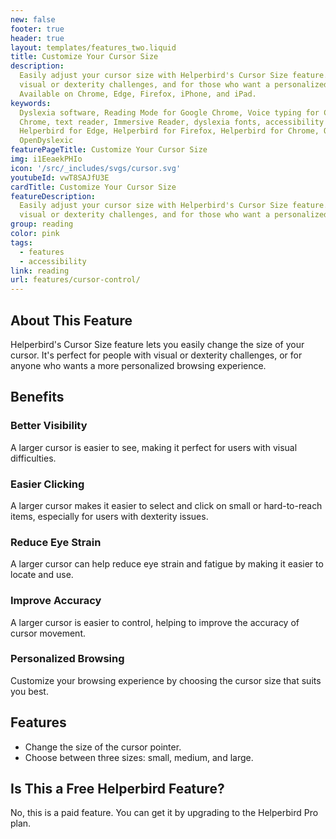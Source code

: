 ```yaml
---
new: false
footer: true
header: true
layout: templates/features_two.liquid
title: Customize Your Cursor Size
description:
  Easily adjust your cursor size with Helperbird's Cursor Size feature. Perfect for users with
  visual or dexterity challenges, and for those who want a personalized browsing experience.
  Available on Chrome, Edge, Firefox, iPhone, and iPad.
keywords:
  Dyslexia software, Reading Mode for Google Chrome, Voice typing for Chrome, Text to speech for
  Chrome, text reader, Immersive Reader, dyslexia fonts, accessibility software, dyslexia software,
  Helperbird for Edge, Helperbird for Firefox, Helperbird for Chrome, Opendyslexic for Chrome,
  OpenDyslexic
featurePageTitle: Customize Your Cursor Size
img: i1EeaekPHIo
icon: '/src/_includes/svgs/cursor.svg'
youtubeId: vwT8SAJfU3E
cardTitle: Customize Your Cursor Size
featureDescription:
  Easily adjust your cursor size with Helperbird's Cursor Size feature. Perfect for users with
  visual or dexterity challenges, and for those who want a personalized browsing experience.
group: reading
color: pink
tags:
  - features
  - accessibility
link: reading
url: features/cursor-control/
---
```


## About This Feature

Helperbird's Cursor Size feature lets you easily change the size of your cursor. It's perfect for
people with visual or dexterity challenges, or for anyone who wants a more personalized browsing
experience.

## Benefits

### Better Visibility

A larger cursor is easier to see, making it perfect for users with visual difficulties.

### Easier Clicking

A larger cursor makes it easier to select and click on small or hard-to-reach items, especially for
users with dexterity issues.

### Reduce Eye Strain

A larger cursor can help reduce eye strain and fatigue by making it easier to locate and use.

### Improve Accuracy

A larger cursor is easier to control, helping to improve the accuracy of cursor movement.

### Personalized Browsing

Customize your browsing experience by choosing the cursor size that suits you best.

## Features

- Change the size of the cursor pointer.
- Choose between three sizes: small, medium, and large.

## Is This a Free Helperbird Feature?

No, this is a paid feature. You can get it by upgrading to the Helperbird Pro plan.
